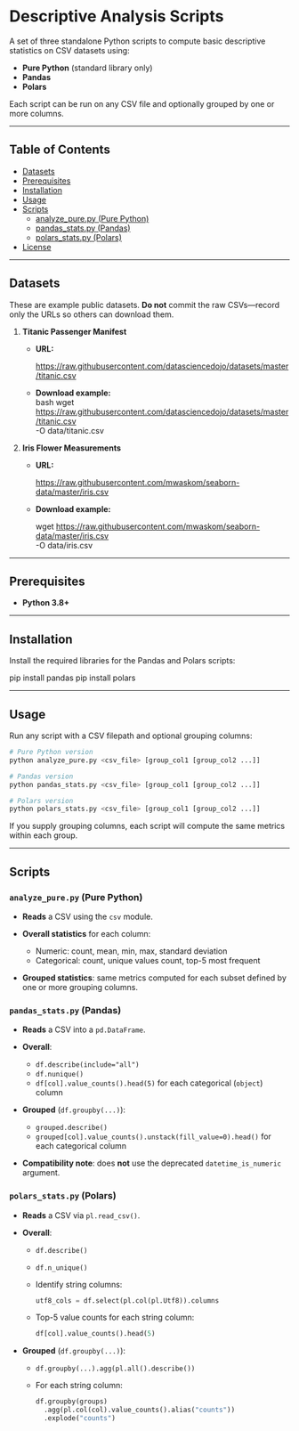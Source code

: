 
# Descriptive Analysis Scripts

A set of three standalone Python scripts to compute basic descriptive statistics on CSV datasets using:

- **Pure Python** (standard library only)  
- **Pandas**  
- **Polars**

Each script can be run on any CSV file and optionally grouped by one or more columns.

---

## Table of Contents

- [Datasets](#datasets)  
- [Prerequisites](#prerequisites)  
- [Installation](#installation)  
- [Usage](#usage)  
- [Scripts](#scripts)  
  - [analyze_pure.py (Pure Python)](#analyze_purepy-pure-python)  
  - [pandas_stats.py (Pandas)](#pandas_statspy-pandas)  
  - [polars_stats.py (Polars)](#polars_statspy-polars)  
- [License](#license)  

---

## Datasets

These are example public datasets. **Do not** commit the raw CSVs—record only the URLs so others can download them.

1. **Titanic Passenger Manifest**  
   - **URL:**  

     https://raw.githubusercontent.com/datasciencedojo/datasets/master/titanic.csv
  
   - **Download example:**  
bash
     wget https://raw.githubusercontent.com/datasciencedojo/datasets/master/titanic.csv \
          -O data/titanic.csv


2. **Iris Flower Measurements**  
   - **URL:**  

     https://raw.githubusercontent.com/mwaskom/seaborn-data/master/iris.csv

   - **Download example:**  

     wget https://raw.githubusercontent.com/mwaskom/seaborn-data/master/iris.csv \
          -O data/iris.csv
 

---

## Prerequisites

- **Python 3.8+**

---

## Installation

Install the required libraries for the Pandas and Polars scripts:


pip install pandas
pip install polars


---

## Usage

Run any script with a CSV filepath and optional grouping columns:

```bash
# Pure Python version
python analyze_pure.py <csv_file> [group_col1 [group_col2 ...]]

# Pandas version
python pandas_stats.py <csv_file> [group_col1 [group_col2 ...]]

# Polars version
python polars_stats.py <csv_file> [group_col1 [group_col2 ...]]
```

If you supply grouping columns, each script will compute the same metrics within each group.

---

## Scripts

### `analyze_pure.py` (Pure Python)

* **Reads** a CSV using the `csv` module.
* **Overall statistics** for each column:

  * Numeric: count, mean, min, max, standard deviation
  * Categorical: count, unique values count, top-5 most frequent
* **Grouped statistics**: same metrics computed for each subset defined by one or more grouping columns.

### `pandas_stats.py` (Pandas)

* **Reads** a CSV into a `pd.DataFrame`.
* **Overall**:

  * `df.describe(include="all")`
  * `df.nunique()`
  * `df[col].value_counts().head(5)` for each categorical (`object`) column
* **Grouped** (`df.groupby(...)`):

  * `grouped.describe()`
  * `grouped[col].value_counts().unstack(fill_value=0).head()` for each categorical column
* **Compatibility note**: does **not** use the deprecated `datetime_is_numeric` argument.

### `polars_stats.py` (Polars)

* **Reads** a CSV via `pl.read_csv()`.
* **Overall**:

  * `df.describe()`
  * `df.n_unique()`
  * Identify string columns:

    ```python
    utf8_cols = df.select(pl.col(pl.Utf8)).columns
    ```
  * Top-5 value counts for each string column:

    ```python
    df[col].value_counts().head(5)
    ```
* **Grouped** (`df.groupby(...)`):

  * `df.groupby(...).agg(pl.all().describe())`
  * For each string column:

    ```python
    df.groupby(groups)
      .agg(pl.col(col).value_counts().alias("counts"))
      .explode("counts")
    ```

